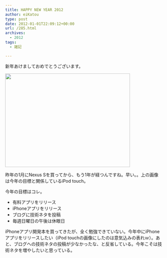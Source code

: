 ```yaml
---
title: HAPPY NEW YEAR 2012
author: eiKatou
type: post
date: 2012-01-01T22:09:12+00:00
url: /285.html
archives:
  - 2012
tags:
  - 雑記

---
```

新年あけましておめでとうございます。

[<img src="/blog/uploads/2012/01/IMG_08661.jpg" alt="" title="iPod touch" width="400" height="300" class="alignnone size-full wp-image-290" srcset="/blog/uploads/2012/01/IMG_08661.jpg 400w, /blog/uploads/2012/01/IMG_08661-300x225.jpg 300w" sizes="(max-width: 400px) 100vw, 400px" />][1]

昨年の1月にNexus Sを買ってから、もう1年が経つんですね。早い。。上の画像は今年の目標と関係しているiPod touch。

今年の目標はコレ。

  * 有料アプリをリリース
  * iPhoneアプリをリリース
  * ブログに技術ネタを投稿
  * 毎週日曜日の午後は休眼日

iPhoneアプリ開発本を買ってきたが、全く勉強できていない。今年中にiPhoneアプリをリリースしたい（iPod touchの画像にしたのは意気込みの表れｗ）。あと、ブログへの技術ネタの投稿が少なかったな、と反省している。今年こそは技術ネタを増やしたいと思っている。

 [1]: /blog/uploads/2012/01/IMG_08661.jpg
